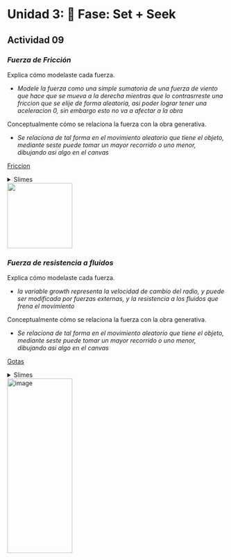 # Unidad 3: 🔎 Fase: Set + Seek

## Actividad 09
### *Fuerza de Fricción*

Explica cómo modelaste cada fuerza.
- *Modele la fuerza como una simple sumatoria de una fuerza de viento que hace que se mueva a la derecha mientras que lo contrasrreste una friccion que se elije de forma aleatoria, asi poder lograr tener una aceleracion 0, sin embargo esto no va a afectar a la obra*

Conceptualmente cómo se relaciona la fuerza con la obra generativa.
- *Se relaciona de tal forma en el movimiento aleatorio que tiene el objeto, mediante seste puede tomar un mayor recorrido o uno menor, dibujando asi algo en el canvas*

[Friccion](https://editor.p5js.org/danipipe344/full/KRhi39Zl1)

<details>
  <summary>Slimes</summary>
  
```js
let squares = [];
let lastSpawn = 0;
const spawnEvery = 2000;
let wind;

function setup() {
  createCanvas(600, 400);
  background(255);

  stroke(0, 50);
  noFill();
  for (let y = 20; y < height; y += 10) {
    beginShape();
    for (let x = 0; x < width; x += 10) {
      let offset = noise(x * 0.05, y * 0.05) * 20;
      vertex(x, y + offset);
    }
    endShape();
  }

  wind = createVector(0.05, 0);
  lastSpawn = -spawnEvery;
}

function draw() {
  if (millis() - lastSpawn >= spawnEvery) {
    squares.push(new FadingSquare());
    lastSpawn = millis();
  }

  for (let i = squares.length - 1; i >= 0; i--) {
    let s = squares[i];
    s.applyForce(wind);
    s.applyFriction();
    s.update();
    s.display();

    if (s.isDead()) {
      squares.splice(i, 1);
    }
  }
}

class FadingSquare {
  constructor() {
    this.size = 30;
    this.position = createVector(-this.size, random(this.size, height - this.size));
    this.velocity = createVector(2, 0); 
    this.acceleration = createVector(0, 0);
    this.birthTime = millis();
    this.mu = random(0.01, 0.05);
    let r = random(50, 255);
    let g = random(50, 255);
    let b = random(50, 255);
    this.startAlpha = random(50, 200);
    this.currentAlpha = this.startAlpha;
    this.color = color(r, g, b, this.startAlpha);
  }

  applyForce(force) {
    this.acceleration.add(force);
  }

  applyFriction() {
    let friction = this.velocity.copy();
    if (friction.mag() > 0) {
      friction.normalize();
      friction.mult(-1);
      friction.mult(this.mu);
      this.applyForce(friction);
    }
  }

  update() {
    this.velocity.add(this.acceleration);
    this.position.add(this.velocity);
    this.acceleration.mult(0);
    let ageSeconds = floor((millis() - this.birthTime) / 1000);
    this.currentAlpha = this.startAlpha - ageSeconds * 40;
    this.color.setAlpha(max(this.currentAlpha, 0));
  }

  display() {
    noStroke();
    fill(this.color);
    rect(this.position.x, this.position.y, this.size, this.size, 4);
  }

  isDead() {
    return this.currentAlpha <= 0 || this.position.x > width;
  }
}

```
</details>

<img width="150" src="https://github.com/user-attachments/assets/1dd1907d-c6fb-436f-b260-e8ac23e48a5e" />

### *Fuerza de resistencia a fluidos*

Explica cómo modelaste cada fuerza.
- *la variable growth representa la velocidad de cambio del radio, y puede ser modificada por fuerzas externas, y la resistencia a los fluidos que frena el movimiento*

Conceptualmente cómo se relaciona la fuerza con la obra generativa.
- *Se relaciona de tal forma en el movimiento aleatorio que tiene el objeto, mediante seste puede tomar un mayor recorrido o uno menor, dibujando asi algo en el canvas*

[Gotas](https://editor.p5js.org/danipipe344/full/_5IHrvl-H)

<details>
  <summary>Slimes</summary>
  
```js
let circles = [];
let lastSpawn = 0;
const spawnEvery = 1500;
let liquid;

function setup() {
  createCanvas(600, 400);
  noStroke();
  liquid = new Liquid(0, 0, width, height, 0.05);
}

function draw() {
  background(200, 30);

  if (millis() - lastSpawn > spawnEvery) {
    circles.push(new GrowingCircle(random(width), random(height)));
    lastSpawn = millis();
  }

  liquid.display();

  for (let c of circles) {
    if (liquid.contains(c)) {
      let drag = liquid.calculateDrag(c);
      c.applyForce(drag);
    }
    c.update();
    c.show();
  }
}

class GrowingCircle {
  constructor(x, y) {
    this.pos = createVector(x, y);
    this.radius = 5;
    this.growth = createVector(0, random(2, 4));
    this.acc = createVector(0, 0);
    this.mass = random(0.5, 2);
    this.col = color(random(255), random(255), random(255), 120);
  }

  applyForce(force) {
    let f = p5.Vector.div(force, this.mass);
    this.acc.add(f);
  }

  update() {
    this.growth.add(this.acc);
    this.radius += this.growth.y;
    this.acc.mult(0);
    this.radius = constrain(this.radius, 0, 200);
  }

  show() {
    fill(this.col);
    ellipse(this.pos.x, this.pos.y, this.radius * 2);
  }
}

class Liquid {
  constructor(x, y, w, h, c) {
    this.x = x;
    this.y = y;
    this.w = w;
    this.h = h;
    this.c = c;
  }

  contains(circle) {
    return (circle.pos.x > this.x && circle.pos.x < this.x + this.w &&
            circle.pos.y > this.y && circle.pos.y < this.y + this.h);
  }

  calculateDrag(circle) {
    let speed = circle.growth.mag();
    let dragMag = this.c * speed * speed;
    let drag = circle.growth.copy();
    drag.mult(-1);
    drag.setMag(dragMag);
    return drag;
  }

  display() {
    fill(100, 150, 255, 50);
    rect(this.x, this.y, this.w, this.h);
  }
}
```
</details>

<img width="150" height="401" alt="image" src="https://github.com/user-attachments/assets/4fe8dcc1-d20e-41cc-9d63-40f512d2d486" />
